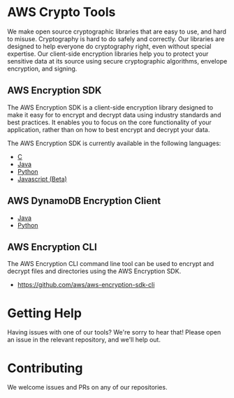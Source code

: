 # AWS Crypto Tools

We make open source cryptographic libraries that are easy to use, and hard to misuse. Cryptography is hard to do safely and correctly. Our libraries are designed to help everyone do cryptography right, even without special expertise. Our client-side encryption libraries help you to protect your sensitive data at its source using secure cryptographic algorithms, envelope encryption, and signing. 

## AWS Encryption SDK
The AWS Encryption SDK is a client-side encryption library designed to make it easy for to encrypt and decrypt data using industry standards and best practices. It enables you to focus on the core functionality of your application, rather than on how to best encrypt and decrypt your data. 

The AWS Encryption SDK is currently available in the following languages:
- [C](https://github.com/aws/aws-encryption-sdk-c)
- [Java](https://github.com/aws/aws-encryption-sdk-java)
- [Python](https://github.com/aws/aws-encryption-sdk-python/)
- [Javascript (Beta)](https://github.com/awslabs/aws-encryption-sdk-javascript)

## AWS DynamoDB Encryption Client
- [Java](https://github.com/aws/aws-dynamodb-encryption-java)
- [Python](https://github.com/aws/aws-dynamodb-encryption-python)

## AWS Encryption CLI
The AWS Encryption CLI command line tool can be used to encrypt and decrypt files and directories using the AWS Encryption SDK.
- https://github.com/aws/aws-encryption-sdk-cli

# Getting Help
Having issues with one of our tools? We're sorry to hear that! Please open an issue in the relevant repository, and we'll help out. 

# Contributing
We welcome issues and PRs on any of our repositories.
